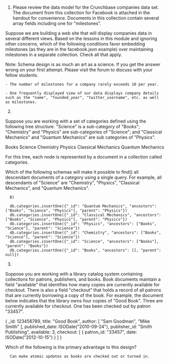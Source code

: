 1. Please review the data model for the Crunchbase companies data set. The document from this collection for Facebook is attached in the handout for convenience. Documents in this collection contain several array fields including one for "milestones".

Suppose we are building a web site that will display companies data in several different views. Based on the lessons in this module and ignoring other concerns, which of the following conditions favor embedding milestones (as they are in the facebook.json example) over maintaining milestones in a separate collection. Check all that apply.

Note: Schema design is as much an art as a science. If you get the answer wrong on your first attempt. Please visit the forum to discuss with your fellow students.

    - The number of milestones for a company rarely exceeds 10 per year.
    
    - One frequently displayed view of our data displays company details such as the "name", "founded_year", "twitter_username", etc. as well as milestones.
    
2. 
Suppose you are working with a set of categories defined using the following tree structure. "Science" is a sub-category of "Books"; "Chemistry" and "Physics" are sub-categories of "Science"; and "Classical Mechanics" and "Quantum Mechanics" are sub categories of "Physics".

Books
    Science
        Chemistry
        Physics
            Classical Mechanics
            Quantum Mechanics

For this tree, each node is represented by a document in a collection called categories.

Which of the following schemas will make it possible to find() all descendant documents of a category using a single query. For example, all descendants of "Science" are "Chemistry", "Physics", "Classical Mechanics", and "Quantum Mechanics".


      B)

      db.categories.insertOne({"_id": "Quantum Mechanics", "ancestors": ["Books", "Science", "Physics"], "parent": "Physics"})
      db.categories.insertOne({"_id": "Classical Mechanics", "ancestors": ["Books", "Science", "Physics"], "parent": "Physics"})
      db.categories.insertOne({"_id": "Physics", "ancestors": ["Books", "Science"], "parent": "Science"})
      db.categories.insertOne({"_id": "Chemistry", "ancestors": ["Books", "Science"], "parent": "Science"})
      db.categories.insertOne({"_id": "Science", "ancestors": ["Books"], "parent": "Books"})
      db.categories.insertOne({"_id": "Books", "ancestors": [], "parent": null})
      
      
 3. 
 
 Suppose you are working with a library catalog system containing collections for patrons, publishers, and books. Book documents maintain a field "available" that identifies how many copies are currently available for checkout. There is also a field "checkout" that holds a record of all patrons that are currently borrowing a copy of the book. For example, the document below indicates that the library owns four copies of "Good Book". Three are currently available for checkout. One has been checked out by patron "33457".

{
    _id: 123456789,
    title: "Good Book",
    author: [ "Sam Goodman", "Mike Smith" ],
    published_date: ISODate("2010-09-24"),
    publisher_id: "Smith Publishing",
    available: 3,
    checkout: [ { patron_id: "33457", date: ISODate("2012-10-15") } ]
}

Which of the following is the primary advantage to this design?

      Can make atomic updates as books are checked out or turned in.
      
      
